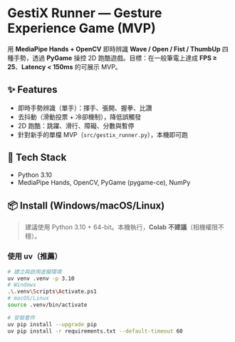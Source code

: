 # GestiX Runner — Gesture Experience Game (MVP)

用 **MediaPipe Hands + OpenCV** 即時辨識 **Wave / Open / Fist / ThumbUp** 四種手勢，透過 **PyGame** 操控 2D 跑酷遊戲。目標：在一般筆電上達成 **FPS ≥ 25**、**Latency < 150ms** 的可展示 MVP。

## ✨ Features
- 即時手勢辨識（單手）：揮手、張開、握拳、比讚
- 去抖動（滑動投票 + 冷卻機制），降低誤觸發
- 2D 跑酷：跳躍、滑行、障礙、分數與暫停
- 針對新手的單檔 MVP（`src/gestix_runner.py`），本機即可跑

## 🧰 Tech Stack
- Python 3.10
- MediaPipe Hands, OpenCV, PyGame (pygame-ce), NumPy

## 📦 Install (Windows/macOS/Linux)
> 建議使用 Python 3.10 + 64-bit。本機執行，**Colab 不建議**（相機權限不穩）。

### 使用 uv（推薦）
```bash
# 建立與啟用虛擬環境
uv venv .venv -p 3.10
# Windows
.\.venv\Scripts\Activate.ps1
# macOS/Linux
source .venv/bin/activate

# 安裝套件
uv pip install --upgrade pip
uv pip install -r requirements.txt --default-timeout 60
